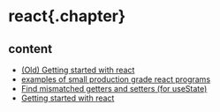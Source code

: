 
# react{.chapter}

## content

- [(Old) Getting started with react](old_getting_started.md)
- [examples of small production grade react programs](small_but_high_quality_react_samples.md)
- [Find mismatched getters and setters (for useState)](find_mismatched_getters_setters.md)
- [Getting started with react](getting_started.md)

